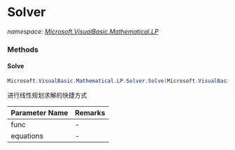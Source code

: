 ﻿# Solver
_namespace: [Microsoft.VisualBasic.Mathematical.LP](./index.md)_





### Methods

#### Solve
```csharp
Microsoft.VisualBasic.Mathematical.LP.Solver.Solve(Microsoft.VisualBasic.Mathematical.LP.ObjectiveFunction,System.Collections.Generic.IEnumerable{Microsoft.VisualBasic.Mathematical.LP.Equation})
```
进行线性规划求解的快捷方式

|Parameter Name|Remarks|
|--------------|-------|
|func|-|
|equations|-|



